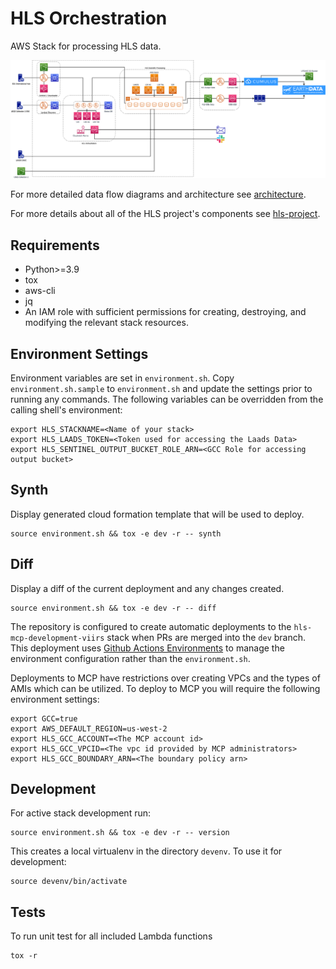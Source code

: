 # HLS Orchestration

AWS Stack for processing HLS data.

![Alt text](/docs/HLS_architecture.png)

For more detailed data flow diagrams and architecture see
[architecture](/docs/architecture.md).

For more details about all of the HLS project's components see
[hls-project](https://github.com/nasa-impact/hls-project).

## Requirements

- Python>=3.9
- tox
- aws-cli
- jq
- An IAM role with sufficient permissions for creating, destroying, and
  modifying the relevant stack resources.

## Environment Settings

Environment variables are set in `environment.sh`.  Copy `environment.sh.sample`
to `environment.sh` and update the settings prior to running any commands.  The
following variables can be overridden from the calling shell's environment:

```plain
export HLS_STACKNAME=<Name of your stack>
export HLS_LAADS_TOKEN=<Token used for accessing the Laads Data>
export HLS_SENTINEL_OUTPUT_BUCKET_ROLE_ARN=<GCC Role for accessing output bucket>
```

## Synth

Display generated cloud formation template that will be used to deploy.

```plain
source environment.sh && tox -e dev -r -- synth
```

## Diff

Display a diff of the current deployment and any changes created.

```plain
source environment.sh && tox -e dev -r -- diff
```

The repository is configured to create automatic deployments to the
`hls-mcp-development-viirs` stack when PRs are merged into the `dev` branch.  This
deployment uses
[Github Actions Environments](https://docs.github.com/en/actions/reference/environments)
to manage the environment configuration rather than the `environment.sh`.

Deployments to MCP have restrictions over creating VPCs and the types of AMIs
which can be utilized.  To deploy to MCP you will require the following
environment settings:

```plain
export GCC=true
export AWS_DEFAULT_REGION=us-west-2
export HLS_GCC_ACCOUNT=<The MCP account id>
export HLS_GCC_VPCID=<The vpc id provided by MCP administrators>
export HLS_GCC_BOUNDARY_ARN=<The boundary policy arn>
```

## Development

For active stack development run:

```plain
source environment.sh && tox -e dev -r -- version
```

This creates a local virtualenv in the directory `devenv`.  To use it for development:

```plain
source devenv/bin/activate
```

## Tests

To run unit test for all included Lambda functions

```plain
tox -r
```